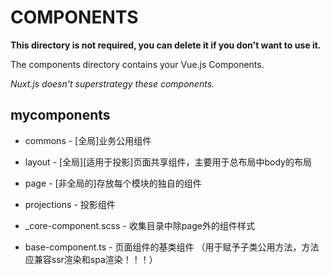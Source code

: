 # COMPONENTS

**This directory is not required, you can delete it if you don't want to use it.**

The components directory contains your Vue.js Components.

_Nuxt.js doesn't superstrategy these components._

## mycomponents

- commons - [全局]业务公用组件

- layout  - [全局][适用于投影]页面共享组件，主要用于总布局中body的布局

- page    - [非全局的]存放每个模块的独自的组件

- projections - 投影组件

- _core-component.scss - 收集目录中除page外的组件样式

- base-component.ts - 页面组件的基类组件
（用于赋予子类公用方法，方法应兼容ssr渲染和spa渲染！！！）
